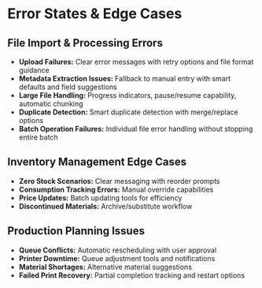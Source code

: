 # Error States & Edge Cases

## File Import & Processing Errors

- **Upload Failures:** Clear error messages with retry options and file format guidance
- **Metadata Extraction Issues:** Fallback to manual entry with smart defaults and field suggestions
- **Large File Handling:** Progress indicators, pause/resume capability, automatic chunking
- **Duplicate Detection:** Smart duplicate detection with merge/replace options
- **Batch Operation Failures:** Individual file error handling without stopping entire batch

## Inventory Management Edge Cases

- **Zero Stock Scenarios:** Clear messaging with reorder prompts
- **Consumption Tracking Errors:** Manual override capabilities
- **Price Updates:** Batch updating tools for efficiency
- **Discontinued Materials:** Archive/substitute workflow

## Production Planning Issues

- **Queue Conflicts:** Automatic rescheduling with user approval
- **Printer Downtime:** Queue adjustment tools and notifications
- **Material Shortages:** Alternative material suggestions
- **Failed Print Recovery:** Partial completion tracking and restart options
